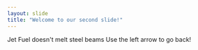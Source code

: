 ```yaml
---
layout: slide
title: "Welcome to our second slide!"
---
```

Jet Fuel doesn't melt steel beams
Use the left arrow to go back!
